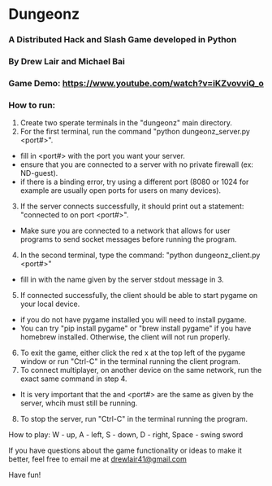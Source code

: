 # Dungeonz
### A Distributed Hack and Slash Game developed in Python
### By Drew Lair and Michael Bai

### Game Demo: https://www.youtube.com/watch?v=iKZvovviQ_o

### How to run:
1. Create two sperate terminals in the "dungeonz" main directory.
2. For the first terminal, run the command "python dungeonz_server.py <port#>".
  - fill in <port#> with the port you want your server.
  - ensure that you are connected to a server with no private firewall (ex: ND-guest). 
  - if there is a binding error, try using a different port (8080 or 1024 for example are usually open ports for users on many devices).
3. If the server connects successfully, it should print out a statement: "connected to <hostname> on port <port#>".
  - Make sure you are connected to a network that allows for user programs to send socket messages before running the program.
4. In the second terminal, type the command: "python dungeonz_client.py <hostname> <port#>"
  - fill in <hostname> with the name given by the server stdout message in 3.
5. If connected successfully, the client should be able to start pygame on your local device.
  - if you do not have pygame installed you will need to install pygame. 
  - You can try "pip install pygame" or "brew install pygame" if you have homebrew installed. Otherwise, the client will not run properly.
6. To exit the game, either click the red x at the top left of the pygame window or run "Ctrl-C" in the terminal running the client program.
7. To connect multiplayer, on another device on the same network, run the exact same command in step 4. 
  - It is very important that the <hostname> and <port#> are the same as given by the server, whcih must still be running. 
8. To stop the server, run "Ctrl-C" in the terminal running the program.

How to play:
W - up,
A - left,
S - down,
D - right,
Space - swing sword

If you have questions about the game functionality or ideas to make it better, feel free to email me at drewlair41@gmail.com

Have fun!
